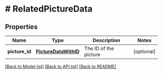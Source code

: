 # # RelatedPictureData

## Properties

Name | Type | Description | Notes
------------ | ------------- | ------------- | -------------
**picture_id** | [**PictureDataWithID**](PictureDataWithID.md) | The ID of the picture | [optional]

[[Back to Model list]](../README.md#documentation-for-models) [[Back to API list]](../README.md#documentation-for-api-endpoints) [[Back to README]](../README.md)
